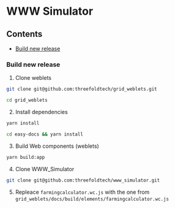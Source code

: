 # WWW Simulator

## Contents
- [Build new release](#Build-new-release)

### Build new release

1. Clone weblets

```sh
git clone git@github.com:threefoldtech/grid_weblets.git
```
```sh
cd grid_weblets
```

2. Install dependencies

```sh
yarn install
```
```sh
cd easy-docs && yarn install
```

3. Build Web components (weblets)
```sh
yarn build:app
```

4. Clone WWW_Simulator
```sh
git clone git@github.com:threefoldtech/www_simulator.git
```

5. Repleace `farmingcalculator.wc.js` with the one from `grid_weblets/docs/build/elements/farmingcalculator.wc.js`

